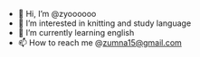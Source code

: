 - 👋 Hi, I’m @zyoooooo
- 👀 I’m interested in knitting and study language
- 🌱 I’m currently learning english
- 📫 How to reach me @zumna15@gmail.com

<!---
zyoooooo/zyoooooo is a ✨ special ✨ repository because its `README.md` (this file) appears on your GitHub profile.
You can click the Preview link to take a look at your changes.
--->
